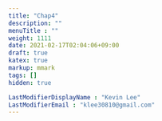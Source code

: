```yaml
---
title: "Chap4"
description: ""
menuTitle : ""
weight: 1111
date: 2021-02-17T02:04:06+09:00
draft: true
katex: true
markup: mmark
tags: []
hidden: true

LastModifierDisplayName : "Kevin Lee"
LastModifierEmail : "klee30810@gmail.com"
---
```


